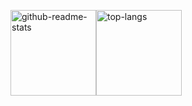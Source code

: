 <img height="137px" src="https://github-readme-stats.vercel.app/api?username=pcdd-group&count_private=true&include_all_commits=false&locale=en&cache_seconds=1800&hide_border=true&show_icons=true&line_height=21&bg_color=0,EC6C6C,FFD479,FFFC79,73FA79&theme=graywhite&hide_title=true" alt="github-readme-stats" /><img height="137px" src="https://github-readme-stats.vercel.app/api/top-langs/?username=pcdd-group&locale=en&cache_seconds=1800&hide_border=true&layout=compact&bg_color=0,73FA79,73FDFF,D783FF&theme=graywhite&hide_title=true" 
alt="top-langs" />


